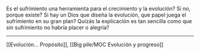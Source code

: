 Es el sufrimiento una herramienta para el crecimiento y la evolución? Si no, porque existe? Si hay un Dios que diseña la evolución, que papel juega el sufrimiento en su gran plan? Quizás la explicación es tan sencilla como que sin sufrimiento no habría placer o alegría?  
  
---
[[Evolución... Propósito]], [[Big pile/MOC Evolución y progreso]] 